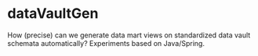 dataVaultGen
============

How (precise) can we generate data mart views on standardized data vault schemata automatically? Experiments based on Java/Spring.

